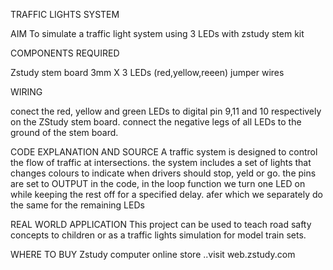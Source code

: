 TRAFFIC LIGHTS SYSTEM 

AIM 
To simulate a traffic light system using 3  LEDs with zstudy stem kit 

COMPONENTS REQUIRED 

Zstudy stem board
3mm X 3 LEDs (red,yellow,reeen)
jumper wires 

WIRING 

conect the red, yellow and green LEDs to digital pin 9,11 and 10 respectively on the ZStudy stem board. connect the negative legs of all LEDs to the ground of the stem board.

CODE EXPLANATION AND SOURCE 
A traffic system is designed to control the flow of traffic at intersections. the system includes a set of lights that changes colours to indicate when drivers should stop, yeld or go. 
the pins are set to OUTPUT in the code, in the loop function we turn one LED on while keeping the rest off for a specified delay. afer which we separately do the same for the remaining LEDs 

REAL WORLD APPLICATION 
This project can be used to teach road safty concepts to children or as a traffic lights simulation for model train sets.

WHERE TO BUY 
Zstudy computer online store ..visit web.zstudy.com

 
     